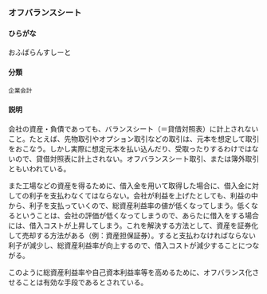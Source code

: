<div style="display:none;">

## [あ行](securities-terms?id=あ行)

</div>

### オフバランスシート

#### ひらがな

おふばらんすしーと

#### 分類

`企業会計`

#### 説明

会社の資産・負債であっても、バランスシート（＝貸借対照表）に計上されないこと。たとえば、先物取引やオプション取引などの取引は、元本を想定して取引をおこなう。しかし実際に想定元本を払い込んだり、受取ったりするわけではないので、貸借対照表に計上されない。オフバランスシート取引、または簿外取引ともいわれている。
また工場などの資産を得るために、借入金を用いて取得した場合に、借入金に対しての利子を支払わなくてはならない。会社が利益を上げたとしても、利益の中から、利子を支払っていくので、総資産利益率の値が低くなってしまう。低くなるということは、会社の評価が低くなってしまうので、あらたに借入をする場合には、借入コストが上昇してしまう。これを解決する方法として、資産を証券化して売却する方法がある（例：資産担保証券）。すると支払わなければならない利子が減少し、総資産利益率が向上するので、借入コストが減少することにつながる。
このように総資産利益率や自己資本利益率等を高めるために、オフバランス化させることは有効な手段であるとされている。

<div style="display:none;">

## [か行](securities-terms?id=か行)
## [さ行](securities-terms?id=さ行)
## [た行](securities-terms?id=た行)
## [な行](securities-terms?id=な行)
## [は行](securities-terms?id=は行)
## [ま行](securities-terms?id=ま行)
## [や行](securities-terms?id=や行)
## [ら行](securities-terms?id=ら行)
## [わ行](securities-terms?id=わ行)
## [英数字・記号](securities-terms?id=英数字・記号)

</div>

